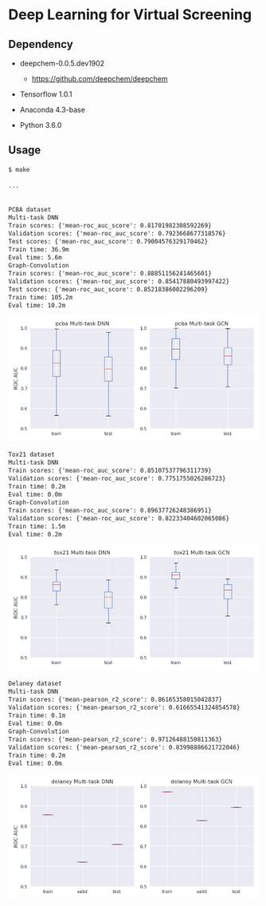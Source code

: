 Deep Learning for Virtual Screening
===================================

Dependency
----------

- deepchem-0.0.5.dev1902
    * https://github.com/deepchem/deepchem

- Tensorflow 1.0.1

- Anaconda 4.3-base

- Python 3.6.0

Usage
-----

    $ make
    
    ...
     

    PCBA dataset
    Multi-task DNN
    Train scores: {'mean-roc_auc_score': 0.81701982308592269}
    Validation scores: {'mean-roc_auc_score': 0.7923668677318576}
    Test scores: {'mean-roc_auc_score': 0.79004576329170462}
    Train time: 36.9m
    Eval time: 5.6m
    Graph-Convolution
    Train scores: {'mean-roc_auc_score': 0.88851156241465601}
    Validation scores: {'mean-roc_auc_score': 0.85417880493997422}
    Test scores: {'mean-roc_auc_score': 0.85218386002296209}
    Train time: 105.2m
    Eval time: 10.2m

![pcba plot](https://raw.githubusercontent.com/ktaneishi/dlvs/master/log/pcba.png)

    Tox21 dataset
    Multi-task DNN
    Train scores: {'mean-roc_auc_score': 0.85107537796311739}
    Validation scores: {'mean-roc_auc_score': 0.7751755026286723}
    Train time: 0.2m
    Eval time: 0.0m
    Graph-Convolution
    Train scores: {'mean-roc_auc_score': 0.89637726248386951}
    Validation scores: {'mean-roc_auc_score': 0.82233404602065086}
    Train time: 1.5m
    Eval time: 0.2m

![tox21 plot](https://raw.githubusercontent.com/ktaneishi/dlvs/master/log/tox21.png)

    Delaney dataset
    Multi-task DNN
    Train scores: {'mean-pearson_r2_score': 0.86165358015042837}
    Validation scores: {'mean-pearson_r2_score': 0.61665541324854578}
    Train time: 0.1m
    Eval time: 0.0m
    Graph-Convolution
    Train scores: {'mean-pearson_r2_score': 0.97126488150811363}
    Validation scores: {'mean-pearson_r2_score': 0.83998886621722046}
    Train time: 0.2m
    Eval time: 0.0m

![delaney plot](https://raw.githubusercontent.com/ktaneishi/dlvs/master/log/delaney.png)


